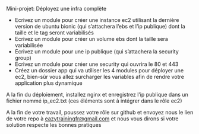 Mini-projet: Déployez une infra complète
- Ecrivez un module pour créer une instance ec2 utilisant la dernière version de ubuntu bionic (qui s’attachera l’ebs et l’ip publique) dont la taille et le tag seront variabilisés
- Ecrivez un module pour créer un volume ebs dont la taille sera variabilisée
- Ecrivez un module pour une ip publique (qui s’attachera la security group)
- Ecrivez un module pour créer une security qui ouvrira le 80 et 443
- Créez un dossier app qui va utiliser les 4 modules pour déployer une ec2, bien-sûr vous allez surcharger les variables afin de rendre votre application plus dynamique

A la fin du déploiement, installez nginx et enregistrez l’ip publique dans un fichier nommé ip_ec2.txt (ces éléments sont à intégrer dans le rôle ec2)

A la fin de votre travail, poussez votre rôle sur github et envoyez nous le lien de votre repo à eazytrainingfr@gmail.com et nous vous dirons si votre solution respecte les bonnes pratiques
